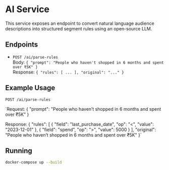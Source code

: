 # AI Service

This service exposes an endpoint to convert natural language audience descriptions into structured segment rules using an open-source LLM.

## Endpoints

- `POST /ai/parse-rules`  
  Body: `{ "prompt": "People who haven't shopped in 6 months and spent over ₹5K" }`  
  Response: `{ "rules": [ ... ], "original": "..." }`

## Example Usage

`POST /ai/parse-rules`

`Request:
{
  "prompt": "People who haven’t shopped in 6 months and spent over ₹5K"
}

Response:
{
  "rules": [
    { "field": "last_purchase_date", "op": "<", "value": "2023-12-01" },
    { "field": "spend", "op": ">", "value": 5000 }
  ],
  "original": "People who haven’t shopped in 6 months and spent over ₹5K"
}`

## Running

```bash
docker-compose up --build
```
